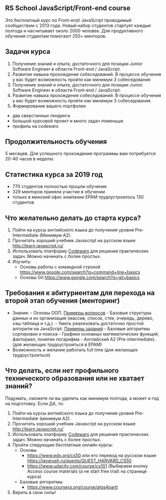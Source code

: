 ## RS School JavaScript/Front-end course

Это бесплатный курс по Front-end/ JavaScript проводимый сообществом с 2013 года.
Новый набор студентов стартует каждые полгода и насчитывает около 2000 человек. Для продуктивного обучения студентам помогают 250+ менторов.

## Задачи курса

1. Получение знаний и опыта, достаточного для позиции Junior Software Engineer в области Front-end / JavaScript.
2. Развитие навыка прохождения собеседований. В процессе обучения у вас будет возможность пройти как минимум 3 собеседования
1. Получение знаний и опыта, достаточного для позиции Junior Software Engineer в области Front-end / JavaScript.
1. Развитие навыка прохождения собеседований. В процессе обучения у вас будет возможность пройти как минимум 3 собеседования
1. Формирование вашего портфолио

- два сверстанных лендинга
- большой курсовой проект и много задач поменьше
- профиль на codewars

## Продолжительность обучения

5 месяцев. Для успешного прохождения программы вам потребуется 20-40 часов в неделю.

## Статистика курса за 2019 год

- 770 студентов полностью прошли обучение
- 329 менторов приняли участие в обучении
- только в минский офис компании EPAM трудоустроилось 130 студентов

## Что желательно делать до старта курса?

1. Пойти на курсы английского языка до получения уровня Pre-Intermediate (Минимум A2).
2. Прочитать хороший учебник Javascript на русском языке http://learn.javascript.ru/
3. Использовать платформу [Codewars](http://www.codewars.com/dashboard) для решения практических задач. Можно начинать с более простых.
4. Изучить:
   - Основы работы с командной строкой https://www.google.com/search?q=command+line+basics
   - Основы Git https://www.google.com/search?q=git+basics

## Требования к абитуриентам для перехода на второй этап обучения (менторинг)

- Знания: - Основы ООП. [Примеры вопросов](https://habr.com/en/post/345658/) - Базовые структуры данных и их организация (массив, список, стек, очередь, дерево, хэш таблица и т.д.). - Уметь реализовать достаточно простой алгоритм на JavaScript. [Примеры заданий](http://www.codewars.com/kata/search/java?q=&r%5B%5D=-7&tags=Algorithms&beta=false) - Базовые алгоритмы сортировки и поиска - Графики основных математических функций, факториал, понятие логарифма - Английский A2 (Pre-intermediate). (для желающих трудоустроиться в EPAM)
- Возможность и желание работать full time (для желающих трудоустроиться)

## Что делать, если нет профильного технического образования или не хватает знаний?

Подумать, сможете ли вы уделить как минимум полгода, а может и год на подготовку.
Если ДА, то:

1. Пойти на курсы английского языка до получения уровня Pre-Intermediate (минимум A2).
2. Прочитать хороший учебник Javascript на русском языке http://learn.javascript.ru/
3. Использовать платформу [Codewars](http://www.codewars.com/dashboard) для решения практических задач. Можно начинать с более простых.
4. Пройти следующие бесплатные онлайн курсы:
   - Основы
     - https://www.edx.org/cs50 или его перевод на русском языке https://javarush.ru/quests/QUEST_HARVARD_CS50
     - https://www.udacity.com/course/cs101 (Выбираем кнопку Access course materials (а не start free trial) на странице курса)
   - Базовые алгоритмы
     - https://www.coursera.org/course/algs4partI
5. Верить в свои силы!
